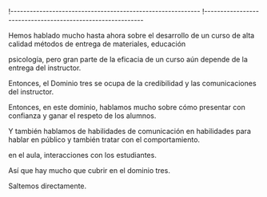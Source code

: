 !-----------------------------------------------------------
!-----------------------------------------------------------

Hemos hablado mucho hasta ahora sobre el desarrollo de un curso de alta calidad métodos de entrega de materiales, educación

psicología, pero gran parte de la eficacia de un curso aún depende de la entrega del instructor.

Entonces, el Dominio tres se ocupa de la credibilidad y las comunicaciones del instructor.

Entonces, en este dominio, hablamos mucho sobre cómo presentar con confianza y ganar el respeto de los alumnos.

Y también hablamos de habilidades de comunicación en habilidades para hablar en público y también tratar con el comportamiento.

en el aula, interacciones con los estudiantes.

Así que hay mucho que cubrir en el dominio tres.

Saltemos directamente.